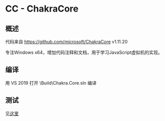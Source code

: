 # CC - ChakraCore

## 概述

代码来自 https://github.com/microsoft/ChakraCore v1.11.20

专注Windows x64，增加代码注释和文档，用于学习JavaScript虚拟机的实现。

## 编译
用 VS 2019 打开 \Build\Chakra.Core.sln 编译

## 测试

见[这里](./test/README.md)